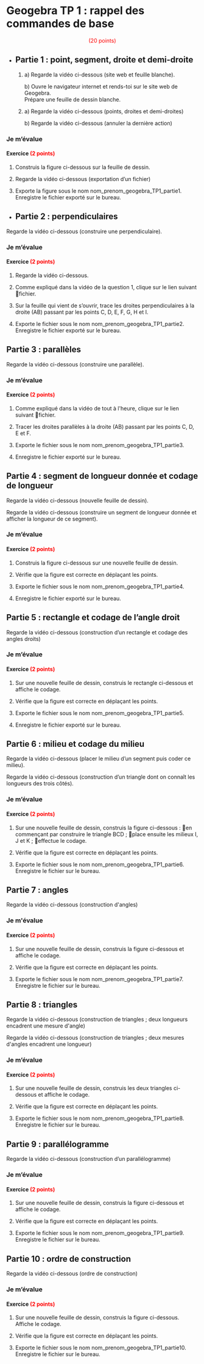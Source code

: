 # Geogebra TP 1 : rappel des commandes de base

<div align="center" style="color:red;">(20 points)</div>

* ## Partie 1 : point, segment, droite et demi-droite
   1. a) Regarde la vidéo ci-dessous (site web et feuille blanche).

      b) Ouvre le navigateur internet et rends-toi sur le site web de Geogebra.  
      Prépare une feuille de dessin blanche.
      
   2. a) Regarde la vidéo ci-dessous (points, droites et demi-droites)

      b) Regarde la vidéo ci-dessous (annuler la dernière action)

### Je m’évalue
#### Exercice <span style="color:red;">(2 points)</span>
1. Construis la figure ci-dessous sur la feuille de dessin.

2. Regarde la vidéo ci-dessous (exportation d’un fichier)

3. Exporte la figure sous le nom nom_prenom_geogebra_TP1_partie1. Enregistre le fichier exporté sur le bureau.

* ## Partie 2 : perpendiculaires
Regarde la vidéo ci-dessous (construire une perpendiculaire).

### Je m’évalue
#### Exercice <span style="color:red;">(2 points)</span>
1. Regarde la vidéo ci-dessous.

3. Comme expliqué dans la vidéo de la question 1, clique sur le lien suivant fichier.

5. Sur la feuille qui vient de s’ouvrir, trace les droites perpendiculaires à la droite (AB) passant par les points C, D, E, F, G, H et I.

7. Exporte le fichier sous le nom nom_prenom_geogebra_TP1_partie2. Enregistre le fichier exporté sur le bureau.

## Partie 3 : parallèles
Regarde la vidéo ci-dessous (construire une parallèle).

### Je m’évalue
#### Exercice <span style="color:red;">(2 points)</span>
1. Comme expliqué dans la vidéo de tout à l'heure, clique sur le lien suivant fichier.

2. Tracer les droites parallèles à la droite (AB) passant par les points C, D, E et F.

3. Exporte le fichier sous le nom nom_prenom_geogebra_TP1_partie3.

4. Enregistre le fichier exporté sur le bureau.

## Partie 4 : segment de longueur donnée et codage de longueur
Regarde la vidéo ci-dessous (nouvelle feuille de dessin).

Regarde la vidéo ci-dessous (construire un segment de longueur donnée et afficher la longueur de ce segment).

### Je m’évalue
#### Exercice <span style="color:red;">(2 points)</span>
1. Construis la figure ci-dessous sur une nouvelle feuille de dessin.

2. Vérifie que la figure est correcte en déplaçant les points.

3. Exporte le fichier sous le nom nom_prenom_geogebra_TP1_partie4.

4. Enregistre le fichier exporté sur le bureau.

## Partie 5 : rectangle et codage de l’angle droit
Regarde la vidéo ci-dessous (construction d’un rectangle et codage des angles droits)

### Je m’évalue
#### Exercice <span style="color:red;">(2 points)</span>
1. Sur une nouvelle feuille de dessin, construis le rectangle ci-dessous et affiche le codage.

2. Vérifie que la figure est correcte en déplaçant les points.

3. Exporte le fichier sous le nom nom_prenom_geogebra_TP1_partie5.

4. Enregistre le fichier exporté sur le bureau.

## Partie 6 : milieu et codage du milieu
Regarde la vidéo ci-dessous (placer le milieu d’un segment puis coder ce milieu).

Regarde la vidéo ci-dessous (construction d’un triangle dont on connaît les longueurs des trois côtés).

### Je m’évalue
#### Exercice <span style="color:red;">(2 points)</span>
1. Sur une nouvelle feuille de dessin, construis la figure ci-dessous :
  en commençant par construire le triangle BCD ;
  place ensuite les milieux I, J et K ;
  effectue le codage.

2. Vérifie que la figure est correcte en déplaçant les points.

3. Exporte le fichier sous le nom nom_prenom_geogebra_TP1_partie6.  
   Enregistre le fichier sur le bureau.

## Partie 7 : angles
Regarde la vidéo ci-dessous (construction d'angles)

### Je m'évalue
#### Exercice <span style="color:red;">(2 points)</span>
1. Sur une nouvelle feuille de dessin, construis la figure ci-dessous et affiche le codage.

2. Vérifie que la figure est correcte en déplaçant les points.

3. Exporte le fichier sous le nom nom_prenom_geogebra_TP1_partie7.  
   Enregistre le fichier sur le bureau.

## Partie 8 : triangles
Regarde la vidéo ci-dessous (construction de triangles ; deux longueurs encadrent une mesure d'angle)

Regarde la vidéo ci-dessous (construction de triangles ; deux mesures d'angles encadrent une longueur)

### Je m’évalue
#### Exercice <span style="color:red;">(2 points)</span>
1. Sur une nouvelle feuille de dessin, construis les deux triangles ci-dessous et affiche le codage.

2. Vérifie que la figure est correcte en déplaçant les points.

3. Exporte le fichier sous le nom nom_prenom_geogebra_TP1_partie8.  
   Enregistre le fichier sur le bureau.

## Partie 9 : parallélogramme
Regarde la vidéo ci-dessous (construction d’un parallélogramme)

### Je m’évalue
#### Exercice <span style="color:red;">(2 points)</span>
1. Sur une nouvelle feuille de dessin, construis la figure ci-dessous et affiche le codage.

2. Vérifie que la figure est correcte en déplaçant les points.

3. Exporte le fichier sous le nom nom_prenom_geogebra_TP1_partie9.  
   Enregistre le fichier sur le bureau.

## Partie 10 : ordre de construction
Regarde la vidéo ci-dessous (ordre de construction)
### Je m’évalue
#### Exercice <span style="color:red;">(2 points)</span>
1. Sur une nouvelle feuille de dessin, construis la figure ci-dessous. Affiche le codage.

2. Vérifie que la figure est correcte en déplaçant les points.

3. Exporte le fichier sous le nom nom_prenom_geogebra_TP1_partie10.  
   Enregistre le fichier sur le bureau.
